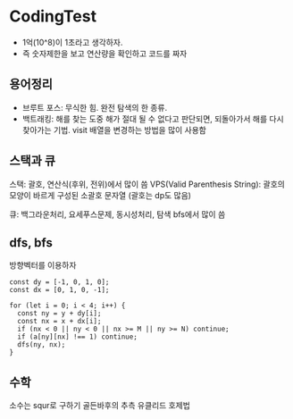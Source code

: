 # CodingTest

- 1억(10^8)이 1초라고 생각하자.
- 즉 숫자제한을 보고 연산량을 확인하고 코드를 짜자

## 용어정리

- 브루트 포스: 무식한 힘. 완전 탐색의 한 종류.
- 백트래킹: 해를 찾는 도중 해가 절대 될 수 없다고 판단되면, 되돌아가서 해를 다시 찾아가는 기법. visit 배열을 변경하는 방법을 많이 사용함

## 스택과 큐

스택: 괄호, 연산식(후위, 전위)에서 많이 씀
VPS(Valid Parenthesis String): 괄호의 모양이 바르게 구성된 소괄호 문자열
(괄호는 dp도 많음)

큐: 백그라운처리, 요세푸스문제, 동시성처리, 탐색 bfs에서 많이 씀

## dfs, bfs

방향벡터를 이용하자

```
const dy = [-1, 0, 1, 0];
const dx = [0, 1, 0, -1];

for (let i = 0; i < 4; i++) {
  const ny = y + dy[i];
  const nx = x + dx[i];
  if (nx < 0 || ny < 0 || nx >= M || ny >= N) continue;
  if (a[ny][nx] !== 1) continue;
  dfs(ny, nx);
}
```

## 수학

소수는 squr로 구하기
골든바후의 추측
유클리드 호제법
